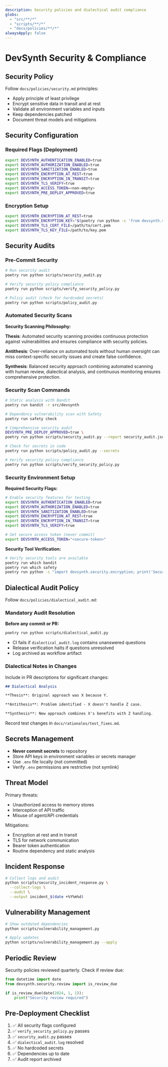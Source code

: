 ```yaml
---
description: Security policies and dialectical audit compliance
globs:
  - "src/**/*"
  - "scripts/**/*"
  - "docs/policies/**/*"
alwaysApply: false
---
```


# DevSynth Security & Compliance

## Security Policy

Follow `docs/policies/security.md` principles:

- Apply principle of least privilege
- Encrypt sensitive data in transit and at rest
- Validate all environment variables and inputs
- Keep dependencies patched
- Document threat models and mitigations

## Security Configuration

### Required Flags (Deployment)

```bash
export DEVSYNTH_AUTHENTICATION_ENABLED=true
export DEVSYNTH_AUTHORIZATION_ENABLED=true
export DEVSYNTH_SANITIZATION_ENABLED=true
export DEVSYNTH_ENCRYPTION_AT_REST=true
export DEVSYNTH_ENCRYPTION_IN_TRANSIT=true
export DEVSYNTH_TLS_VERIFY=true
export DEVSYNTH_ACCESS_TOKEN=<non-empty>
export DEVSYNTH_PRE_DEPLOY_APPROVED=true
```

### Encryption Setup

```bash
export DEVSYNTH_ENCRYPTION_AT_REST=true
export DEVSYNTH_ENCRYPTION_KEY="$(poetry run python -c 'from devsynth.security.encryption import generate_key; print(generate_key())')"
export DEVSYNTH_TLS_CERT_FILE=/path/to/cert.pem
export DEVSYNTH_TLS_KEY_FILE=/path/to/key.pem
```

## Security Audits

### Pre-Commit Security

```bash
# Run security audit
poetry run python scripts/security_audit.py

# Verify security policy compliance
poetry run python scripts/verify_security_policy.py

# Policy audit (check for hardcoded secrets)
poetry run python scripts/policy_audit.py
```

### Automated Security Scans

**Security Scanning Philosophy:**

**Thesis**: Automated security scanning provides continuous protection against vulnerabilities and ensures compliance with security policies.

**Antithesis**: Over-reliance on automated tools without human oversight can miss context-specific security issues and create false confidence.

**Synthesis**: Balanced security approach combining automated scanning with human review, dialectical analysis, and continuous monitoring ensures comprehensive protection.

### Security Scan Commands

```bash
# Static analysis with Bandit
poetry run bandit -r src/devsynth

# Dependency vulnerability scan with Safety
poetry run safety check

# Comprehensive security audit
DEVSYNTH_PRE_DEPLOY_APPROVED=true \
poetry run python scripts/security_audit.py --report security_audit.json

# Check for secrets in code
poetry run python scripts/policy_audit.py --secrets

# Verify security policy compliance
poetry run python scripts/verify_security_policy.py
```

### Security Environment Setup

**Required Security Flags:**
```bash
# Enable security features for testing
export DEVSYNTH_AUTHENTICATION_ENABLED=true
export DEVSYNTH_AUTHORIZATION_ENABLED=true
export DEVSYNTH_SANITIZATION_ENABLED=true
export DEVSYNTH_ENCRYPTION_AT_REST=true
export DEVSYNTH_ENCRYPTION_IN_TRANSIT=true
export DEVSYNTH_TLS_VERIFY=true

# Set secure access token (never commit)
export DEVSYNTH_ACCESS_TOKEN="<secure-token>"
```

**Security Tool Verification:**
```bash
# Verify security tools are available
poetry run which bandit
poetry run which safety
poetry run python -c "import devsynth.security.encryption; print('Security module OK')"
```

## Dialectical Audit Policy

Follow `docs/policies/dialectical_audit.md`:

### Mandatory Audit Resolution

**Before any commit or PR:**

```bash
poetry run python scripts/dialectical_audit.py
```

- CI fails if `dialectical_audit.log` contains unanswered questions
- Release verification halts if questions unresolved
- Log archived as workflow artifact

### Dialectical Notes in Changes

Include in PR descriptions for significant changes:

```markdown
## Dialectical Analysis

**Thesis**: Original approach was X because Y.

**Antithesis**: Problem identified - X doesn't handle Z case.

**Synthesis**: New approach combines X's benefits with Z handling.
```

Record test changes in `docs/rationales/test_fixes.md`.

## Secrets Management

- **Never commit secrets** to repository
- Store API keys in environment variables or secrets manager
- Use `.env` file locally (not committed)
- Verify `.env` permissions are restrictive (not symlink)

## Threat Model

Primary threats:
- Unauthorized access to memory stores
- Interception of API traffic
- Misuse of agent/API credentials

Mitigations:
- Encryption at rest and in transit
- TLS for network communication
- Bearer token authentication
- Routine dependency and static analysis

## Incident Response

```bash
# Collect logs and audit
python scripts/security_incident_response.py \
  --collect-logs \
  --audit \
  --output incident_$(date +%Y%m%d)
```

## Vulnerability Management

```bash
# Show outdated dependencies
python scripts/vulnerability_management.py

# Apply updates
python scripts/vulnerability_management.py --apply
```

## Periodic Review

Security policies reviewed quarterly. Check if review due:

```python
from datetime import date
from devsynth.security.review import is_review_due

if is_review_due(date(2024, 1, 1)):
    print("Security review required")
```

## Pre-Deployment Checklist

1. ✅ All security flags configured
2. ✅ `verify_security_policy.py` passes
3. ✅ `security_audit.py` passes
4. ✅ `dialectical_audit.log` resolved
5. ✅ No hardcoded secrets
6. ✅ Dependencies up to date
7. ✅ Audit report archived

